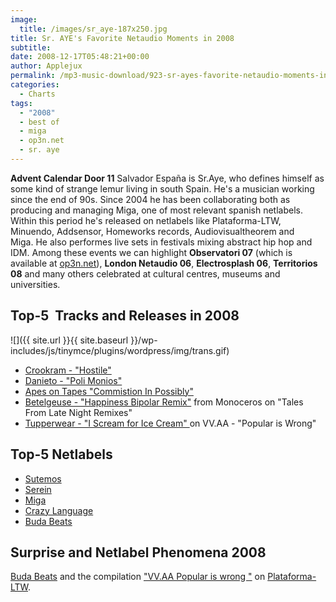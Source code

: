 ```yaml
---
image:
  title: /images/sr_aye-187x250.jpg
title: Sr. AYE's Favorite Netaudio Moments in 2008
subtitle: 
date: 2008-12-17T05:48:21+00:00
author: Applejux
permalink: /mp3-music-download/923-sr-ayes-favorite-netaudio-moments-in-2008
categories:
  - Charts
tags:
  - "2008"
  - best of
  - miga
  - op3n.net
  - sr. aye
---
```

**Advent Calendar Door 11** Salvador España is Sr.Aye, who defines himself as some kind of strange lemur living in south Spain. He's a musician working since the end of 90s. Since 2004 he has been collaborating both as producing and managing Miga, one of most relevant spanish netlabels. Within this period he's released on netlabels like Plataforma-LTW, Minuendo, Addsensor, Homeworks records, Audiovisualtheorem and Miga. He also performes live sets in festivals mixing abstract hip hop and IDM. Among these events we can highlight **Observatori 07** (which is available at [op3n.net](07/07/op3n024-sr-aye-miga-observatori-2007/)), **London Netaudio 06**, **Electrosplash 06**, **Territorios 08** and many others celebrated at cultural centres, museums and universities.<!--more-->

## Top-5  Tracks and Releases in 2008

![]({{ site.url }}{{ site.baseurl }}/wp-includes/js/tinymce/plugins/wordpress/img/trans.gif)

  * <a href="http://www.budabeats.com/bube002.htm" target="_blank">Crookram - "Hostile"</a>
  * <a href="http://www.miga-label.org/esp/miga24.htm" target="_blank">Danieto - "Poli Monios"</a>
  * <a href="http://www.homeworkrecords.net/" target="_blank">Apes on Tapes "Commistion In Possibly"</a>
  * <a href="http://www.lumierehouse.com/inrecs/releases.php?id=31" target="_blank">Betelgeuse - "Happiness Bipolar Remix"</a> from Monoceros on "Tales From Late Night Remixes"
  * <a href="http://plataforma-ltw.netlabel.es/#post-214" target="_blank">Tupperwear - "I Scream for Ice Cream" </a>on VV.AA - "Popular is Wrong"

## Top-5 Netlabels

  * <a href="http://www.sutemos.net/" target="_blank">Sutemos</a>
  * <a href="http://www.serein.co.uk/" target="_blank">Serein</a>
  * <a href="http://www.miga-label.org/" target="_blank">Miga</a>
  * <a href="http://www.crazy-language.de/" target="_blank">Crazy Language</a>
  * <a href="http://www.budabeats.com/" target="_blank">Buda Beats</a>

## Surprise and Netlabel Phenomena 2008

<a href="http://www.budabeats.com/" target="_blank">Buda Beats</a> and the compilation <a href="http://plataforma-ltw.netlabel.es/#post-214" target="_blank">"VV.AA Popular is wrong "</a> on <a href="http://plataforma-ltw.netlabel.es/" target="_blank">Plataforma-LTW</a>.
